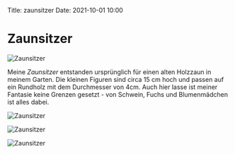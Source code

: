 Title: zaunsitzer
Date: 2021-10-01 10:00

# Zaunsitzer

![Zaunsitzer]({static}/images/zaunsitzer1.jpg)

Meine *Zaunsitzer* entstanden ursprünglich für einen alten Holzzaun in meinem Garten.
Die kleinen Figuren sind circa 15 cm hoch und passen auf ein Rundholz mit dem Durchmesser von 4cm.
Auch hier lasse ist meiner Fantasie keine Grenzen gesetzt - von Schwein, Fuchs und Blumenmädchen ist alles dabei.

![Zaunsitzer]({static}/images/zaunsitzer2.jpg)

![Zaunsitzer]({static}/images/zaunsitzer3.jpg)

![Zaunsitzer]({static}/images/zaunsitzer4.jpg)
